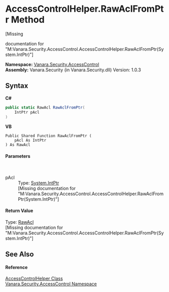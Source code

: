# AccessControlHelper.RawAclFromPtr Method 
 

\[Missing <summary> documentation for "M:Vanara.Security.AccessControl.AccessControlHelper.RawAclFromPtr(System.IntPtr)"\]

**Namespace:**&nbsp;<a href="62a937f8-234b-6e15-2f22-272a8ae206a7">Vanara.Security.AccessControl</a><br />**Assembly:**&nbsp;Vanara.Security (in Vanara.Security.dll) Version: 1.0.3

## Syntax

**C#**<br />
``` C#
public static RawAcl RawAclFromPtr(
	IntPtr pAcl
)
```

**VB**<br />
``` VB
Public Shared Function RawAclFromPtr ( 
	pAcl As IntPtr
) As RawAcl
```


#### Parameters
&nbsp;<dl><dt>pAcl</dt><dd>Type: <a href="http://msdn2.microsoft.com/en-us/library/5he14kz8" target="_blank">System.IntPtr</a><br />\[Missing <param name="pAcl"/> documentation for "M:Vanara.Security.AccessControl.AccessControlHelper.RawAclFromPtr(System.IntPtr)"\]</dd></dl>

#### Return Value
Type: <a href="http://msdn2.microsoft.com/en-us/library/ds46ce53" target="_blank">RawAcl</a><br />\[Missing <returns> documentation for "M:Vanara.Security.AccessControl.AccessControlHelper.RawAclFromPtr(System.IntPtr)"\]

## See Also


#### Reference
<a href="481af0cb-3c08-3c93-e448-e028e740de95">AccessControlHelper Class</a><br /><a href="62a937f8-234b-6e15-2f22-272a8ae206a7">Vanara.Security.AccessControl Namespace</a><br />